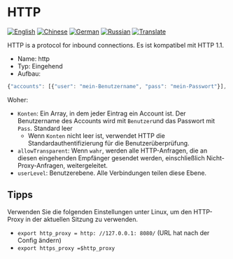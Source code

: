 # HTTP

[![English](../resources/english.svg)](https://www.v2ray.com/en/configuration/protocols/http.html) [![Chinese](../resources/chinese.svg)](https://www.v2ray.com/chapter_02/protocols/http.html) [![German](../resources/german.svg)](https://www.v2ray.com/de/configuration/protocols/http.html) [![Russian](../resources/russian.svg)](https://www.v2ray.com/ru/configuration/protocols/http.html) [![Translate](../resources/lang.svg)](https://crowdin.com/project/v2ray)

HTTP is a protocol for inbound connections. Es ist kompatibel mit HTTP 1.1.

* Name: http
* Typ: Eingehend
* Aufbau:

```javascript
{"accounts": [{"user": "mein-Benutzername", "pass": "mein-Passwort"}], "allowTransparent": false, "userLevel": 0}
```

Woher:

* `Konten`: Ein Array, in dem jeder Eintrag ein Account ist. Der Benutzername des Accounts wird mit `Benutzer`und das Passwort mit `Pass`. Standard leer 
  * Wenn `Konten` nicht leer ist, verwendet HTTP die Standardauthentifizierung für die Benutzerüberprüfung.
* `allowTransparent`: Wenn `wahr`, werden alle HTTP-Anfragen, die an diesen eingehenden Empfänger gesendet werden, einschließlich Nicht-Proxy-Anfragen, weitergeleitet.
* `userLevel`: Benutzerebene. Alle Verbindungen teilen diese Ebene.

## Tipps

Verwenden Sie die folgenden Einstellungen unter Linux, um den HTTP-Proxy in der aktuellen Sitzung zu verwenden.

* `export http_proxy = http: //127.0.0.1: 8080/` (URL hat nach der Config ändern)
* `export https_proxy =$http_proxy`